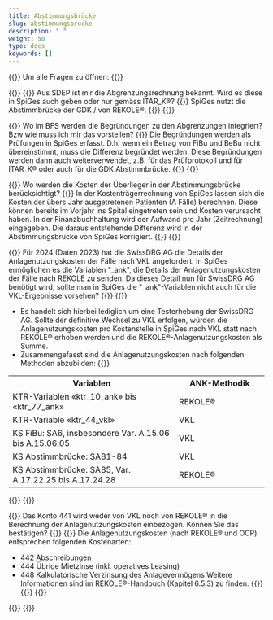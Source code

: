 ```yaml
---
title: Abstimmungsbrücke 
slug: abstimmungsbrucke
description: " "
weight: 50
type: docs
keywords: []
---
```


{{<faqBlock>}}
Um alle Fragen zu öffnen: {{<collapsibleGroupCommand groupId="abstimmungsbrucke">}}

{{<numberedList>}}
{{<listItem>}}
Aus SDEP ist mir die Abgrenzungsrechnung bekannt. Wird es diese in SpiGes auch geben oder nur gemäss ITAR_K®?
{{<collapsibleBlock groupId="abstimmungsbrucke">}}
SpiGes nutzt die Abstimmbrücke der GDK / von REKOLE®.
{{</collapsibleBlock>}}
{{</listItem>}}

{{<listItem>}}
Wo im BFS werden die Begründungen zu den Abgrenzungen integriert? Bzw wie muss ich mir das vorstellen?
{{<collapsibleBlock groupId="abstimmungsbrucke">}}
Die Begründungen werden als Prüfungen in SpiGes erfasst. D.h. wenn ein Betrag von FiBu und BeBu nicht übereinstimmt, muss die Differenz begründet werden. Diese Begründungen werden dann auch weiterverwendet, z.B. für das Prüfprotokoll und für ITAR_K® oder auch für die GDK Abstimmbrücke.
{{</collapsibleBlock>}}
{{</listItem>}}

{{<listItem>}}
Wo werden die Kosten der Überlieger in der Abstimmungsbrücke berücksichtigt?
{{<collapsibleBlock groupId="abstimmungsbrucke">}}
In der Kostenträgerrechnung von SpiGes lassen sich die Kosten der übers Jahr ausgetretenen Patienten (A Fälle) berechnen. Diese können bereits im Vorjahr ins Spital eingetreten sein und Kosten verursacht haben. In der Finanzbuchhaltung wird der Aufwand pro Jahr (Zeitrechnung) eingegeben. Die daraus entstehende Differenz wird in der Abstimmungsbrücke von SpiGes korrigiert.
{{</collapsibleBlock>}}
{{</listItem>}}

{{<listItem>}}
Für 2024 (Daten 2023) hat die SwissDRG AG die Details der Anlagenutzungskosten der Fälle nach VKL angefordert. In SpiGes ermöglichen es die Variablen "_ank", die Details der Anlagenutzungskosten der Fälle nach REKOLE zu senden. Da dieses Detail nun für SwissDRG AG benötigt wird, sollte man in SpiGes die "_ank"-Variablen nicht auch für die VKL-Ergebnisse vorsehen?
{{<collapsibleBlock groupId="abstimmungsbrucke">}}
{{<markdown>}}

-	Es handelt sich hierbei lediglich um eine Testerhebung der SwissDRG AG. Sollte der definitive Wechsel zu VKL erfolgen, würden die Anlagenutzungskosten pro Kostenstelle in SpiGes nach VKL statt nach REKOLE® erhoben werden und die REKOLE®-Anlagenutzungskosten als Summe.
-	Zusammengefasst sind die Anlagenutzungskosten nach folgenden Methoden abzubilden:
{{</markdown>}}

<table class="w-100">
  <tr>
    <th style="width:65%"> Variablen </div></th>
    <th> ANK-Methodik </th>
  </tr>
  <tr>
    <td> KTR-Variablen «ktr_10_ank» bis «ktr_77_ank» </td>
    <td> REKOLE® </td>
  </tr>
  <tr>
    <td> KTR-Variable «ktr_44_vkl» </td>
    <td> VKL </td>
  </tr>
  <tr>
    <td> KS FiBu: SA6, insbesondere Var. A.15.06 bis A.15.06.05 </td>
    <td> VKL </td>
  </tr>
  <tr>
    <td> KS Abstimmbrücke: SA81-84 </td>
    <td> VKL </td>
  </tr>
  <tr>
    <td> KS Abstimmbrücke: SA85, Var. A.17.22.25 bis A.17.24.28 </td>
    <td> REKOLE® </td>
  </tr>
</table>
{{</collapsibleBlock>}}
{{</listItem>}}

{{<listItem>}}
 Das Konto 441 wird weder von VKL noch von REKOLE® in die Berechnung der Anlagenutzungskosten einbezogen. Können Sie das bestätigen?
{{<collapsibleBlock groupId="abstimmungsbrucke">}}
{{<markdown>}}
Die Anlagenutzungskosten (nach REKOLE® und OCP) entsprechen folgenden Kostenarten:

- 442 Abschreibungen
- 444 Übrige Mietzinse (inkl. operatives Leasing)
- 448 Kalkulatorische Verzinsung des Anlagevermögens
Weitere Informationen sind im REKOLE®-Handbuch (Kapitel 6.5.3) zu finden.
{{</markdown>}}
{{</collapsibleBlock>}}
{{</listItem>}}

{{</numberedList>}}
{{</faqBlock>}}